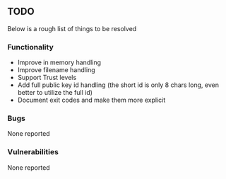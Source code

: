 
## TODO
Below is a rough list of things to be resolved

### Functionality
  * Improve in memory handling
  * Improve filename handling
  * Support Trust levels
  * Add full public key id handling (the short id is only 8 chars long, even better to utilize the full id)
  * Document exit codes and make them more explicit

### Bugs
None reported

### Vulnerabilities
None reported
